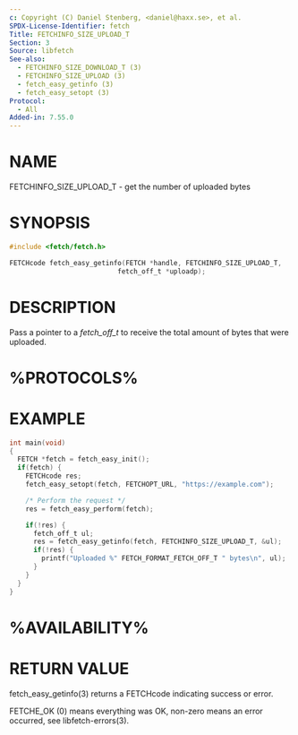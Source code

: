 ```yaml
---
c: Copyright (C) Daniel Stenberg, <daniel@haxx.se>, et al.
SPDX-License-Identifier: fetch
Title: FETCHINFO_SIZE_UPLOAD_T
Section: 3
Source: libfetch
See-also:
  - FETCHINFO_SIZE_DOWNLOAD_T (3)
  - FETCHINFO_SIZE_UPLOAD (3)
  - fetch_easy_getinfo (3)
  - fetch_easy_setopt (3)
Protocol:
  - All
Added-in: 7.55.0
---
```


# NAME

FETCHINFO_SIZE_UPLOAD_T - get the number of uploaded bytes

# SYNOPSIS

~~~c
#include <fetch/fetch.h>

FETCHcode fetch_easy_getinfo(FETCH *handle, FETCHINFO_SIZE_UPLOAD_T,
                           fetch_off_t *uploadp);
~~~

# DESCRIPTION

Pass a pointer to a *fetch_off_t* to receive the total amount of bytes that
were uploaded.

# %PROTOCOLS%

# EXAMPLE

~~~c
int main(void)
{
  FETCH *fetch = fetch_easy_init();
  if(fetch) {
    FETCHcode res;
    fetch_easy_setopt(fetch, FETCHOPT_URL, "https://example.com");

    /* Perform the request */
    res = fetch_easy_perform(fetch);

    if(!res) {
      fetch_off_t ul;
      res = fetch_easy_getinfo(fetch, FETCHINFO_SIZE_UPLOAD_T, &ul);
      if(!res) {
        printf("Uploaded %" FETCH_FORMAT_FETCH_OFF_T " bytes\n", ul);
      }
    }
  }
}
~~~

# %AVAILABILITY%

# RETURN VALUE

fetch_easy_getinfo(3) returns a FETCHcode indicating success or error.

FETCHE_OK (0) means everything was OK, non-zero means an error occurred, see
libfetch-errors(3).
